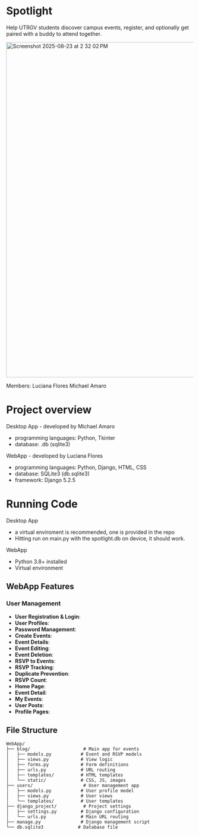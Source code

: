 #  Spotlight
Help UTRGV students discover campus events, register, and optionally get paired with a buddy to attend together.

<img width="1440" height="900" alt="Screenshot 2025-08-23 at 2 32 02 PM" src="https://github.com/user-attachments/assets/690792e7-02e7-422b-8989-357424d66679" />

Members: 
Luciana Flores
Michael Amaro

# Project overview
Desktop App - developed by Michael Amaro
-   programming languages: Python, Tkinter 
-   database: .db (sqlite3)      

WebApp - developed by Luciana Flores
-   programming languages: Python, Django, HTML, CSS
-   database: SQLite3 (db.sqlite3)
-   framework: Django 5.2.5

# Running Code

Desktop App
- a virtual enviroment is recommended, one is provided in the repo
- Hitting run on main.py with the spotlight.db on device, it should work.

WebApp
- Python 3.8+ installed
- Virtual environment


## WebApp Features
###  User Management
- **User Registration & Login**:  
- **User Profiles**:  
- **Password Management**: 
- **Create Events**:  
- **Event Details**:  
- **Event Editing**:  
- **Event Deletion**: 
- **RSVP to Events**:  
- **RSVP Tracking**:  
- **Duplicate Prevention**:  
- **RSVP Count**: 
- **Home Page**:  
- **Event Detail**:  
- **My Events**:  
- **User Posts**:  
- **Profile Pages**:  



## File Structure
```
WebApp/
├── blog/                    # Main app for events
│   ├── models.py           # Event and RSVP models
│   ├── views.py            # View logic
│   ├── forms.py            # Form definitions
│   ├── urls.py             # URL routing
│   ├── templates/          # HTML templates
│   └── static/             # CSS, JS, images
├── users/                   # User management app
│   ├── models.py           # User profile model
│   ├── views.py            # User views
│   └── templates/          # User templates
├── django_project/          # Project settings
│   ├── settings.py         # Django configuration
│   └── urls.py             # Main URL routing
├── manage.py               # Django management script
└── db.sqlite3             # Database file
```
